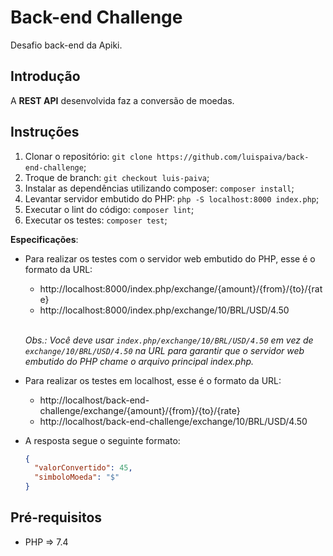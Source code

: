 # Back-end Challenge

Desafio back-end da Apiki.

## Introdução

A **REST API** desenvolvida faz a conversão de moedas.

## Instruções

1. Clonar o repositório: `git clone https://github.com/luispaiva/back-end-challenge`;
1. Troque de branch: `git checkout luis-paiva`;
2. Instalar as dependências utilizando composer: `composer install`;
3. Levantar servidor embutido do PHP: `php -S localhost:8000 index.php`; 
4. Executar o lint do código: `composer lint`;
5. Executar os testes: `composer test`;

**Especificações**:

* Para realizar os testes com o servidor web embutido do PHP, esse é o formato da URL:
   * http://localhost:8000/index.php/exchange/{amount}/{from}/{to}/{rate}
   * http://localhost:8000/index.php/exchange/10/BRL/USD/4.50

   <br>
   
   *Obs.: Você deve usar `index.php/exchange/10/BRL/USD/4.50` em vez de `exchange/10/BRL/USD/4.50` na URL para garantir que o servidor web embutido do PHP chame o arquivo principal index.php.*
   <br>

* Para realizar os testes em localhost, esse é o formato da URL:
   * http://localhost/back-end-challenge/exchange/{amount}/{from}/{to}/{rate}
   * http://localhost/back-end-challenge/exchange/10/BRL/USD/4.50
   
* A resposta segue o seguinte formato:
   ```json
   {
     "valorConvertido": 45,
     "simboloMoeda": "$"
   }
   ```

## Pré-requisitos

* PHP => 7.4